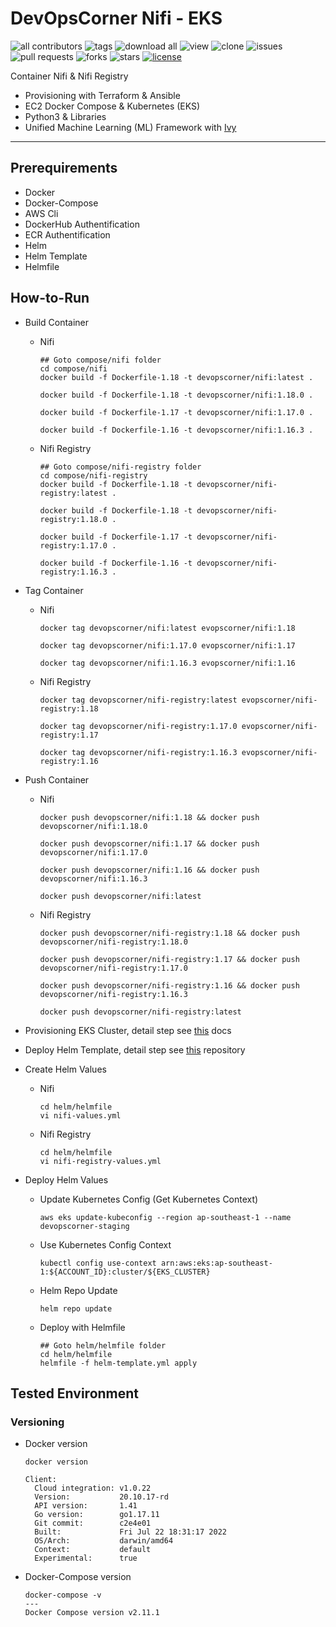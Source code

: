 # DevOpsCorner Nifi - EKS

![all contributors](https://img.shields.io/github/contributors/devopscorner/nifi)
![tags](https://img.shields.io/github/v/tag/devopscorner/nifi?sort=semver)
![download all](https://img.shields.io/github/downloads/devopscorner/nifi/total.svg)
![view](https://views.whatilearened.today/views/github/devopscorner/nifi.svg)
![clone](https://img.shields.io/badge/dynamic/json?color=success&label=clone&query=count&url=https://github.com/devopscorner/nifi/blob/master/clone.json?raw=True&logo=github)
![issues](https://img.shields.io/github/issues/devopscorner/nifi)
![pull requests](https://img.shields.io/github/issues-pr/devopscorner/nifi)
![forks](https://img.shields.io/github/forks/devopscorner/nifi)
![stars](https://img.shields.io/github/stars/devopscorner/nifi)
[![license](https://img.shields.io/github/license/devopscorner/nifi)](https://img.shields.io/github/license/devopscorner/nifi)

Container Nifi & Nifi Registry

- Provisioning with Terraform & Ansible
- EC2 Docker Compose & Kubernetes (EKS)
- Python3 & Libraries
- Unified Machine Learning (ML) Framework with [Ivy](https://github.com/unifyai/ivy)

---

## Prerequirements

- Docker
- Docker-Compose
- AWS Cli
- DockerHub Authentification
- ECR Authentification
- Helm
- Helm Template
- Helmfile

## How-to-Run

- Build Container
  - Nifi
    ```
    ## Goto compose/nifi folder
    cd compose/nifi
    docker build -f Dockerfile-1.18 -t devopscorner/nifi:latest .

    docker build -f Dockerfile-1.18 -t devopscorner/nifi:1.18.0 .

    docker build -f Dockerfile-1.17 -t devopscorner/nifi:1.17.0 .

    docker build -f Dockerfile-1.16 -t devopscorner/nifi:1.16.3 .
    ```

  - Nifi Registry
    ```
    ## Goto compose/nifi-registry folder
    cd compose/nifi-registry
    docker build -f Dockerfile-1.18 -t devopscorner/nifi-registry:latest .

    docker build -f Dockerfile-1.18 -t devopscorner/nifi-registry:1.18.0 .

    docker build -f Dockerfile-1.17 -t devopscorner/nifi-registry:1.17.0 .

    docker build -f Dockerfile-1.16 -t devopscorner/nifi-registry:1.16.3 .
    ```

- Tag Container
  - Nifi
    ```
    docker tag devopscorner/nifi:latest evopscorner/nifi:1.18

    docker tag devopscorner/nifi:1.17.0 evopscorner/nifi:1.17

    docker tag devopscorner/nifi:1.16.3 evopscorner/nifi:1.16
    ```

  - Nifi Registry
    ```
    docker tag devopscorner/nifi-registry:latest evopscorner/nifi-registry:1.18

    docker tag devopscorner/nifi-registry:1.17.0 evopscorner/nifi-registry:1.17

    docker tag devopscorner/nifi-registry:1.16.3 evopscorner/nifi-registry:1.16
    ```

- Push Container

  - Nifi
    ```
    docker push devopscorner/nifi:1.18 && docker push devopscorner/nifi:1.18.0

    docker push devopscorner/nifi:1.17 && docker push devopscorner/nifi:1.17.0

    docker push devopscorner/nifi:1.16 && docker push devopscorner/nifi:1.16.3

    docker push devopscorner/nifi:latest
    ```

  - Nifi Registry

    ```
    docker push devopscorner/nifi-registry:1.18 && docker push devopscorner/nifi-registry:1.18.0

    docker push devopscorner/nifi-registry:1.17 && docker push devopscorner/nifi-registry:1.17.0

    docker push devopscorner/nifi-registry:1.16 && docker push devopscorner/nifi-registry:1.16.3

    docker push devopscorner/nifi-registry:latest
    ```

- Provisioning EKS Cluster, detail step see [this](https://github.com/devopscorner/terraform-infra/blob/master/docs/DEMO.md) docs

- Deploy Helm Template, detail step see [this](https://github.com/devopscorner/devopscorner-helm) repository

- Create Helm Values
  - Nifi
    ```
    cd helm/helmfile
    vi nifi-values.yml
    ```
  - Nifi Registry
    ```
    cd helm/helmfile
    vi nifi-registry-values.yml
    ```

- Deploy Helm Values
  - Update Kubernetes Config (Get Kubernetes Context)
    ```
    aws eks update-kubeconfig --region ap-southeast-1 --name devopscorner-staging
    ```
  - Use Kubernetes Config Context
    ```
    kubectl config use-context arn:aws:eks:ap-southeast-1:${ACCOUNT_ID}:cluster/${EKS_CLUSTER}
    ```
  - Helm Repo Update
    ```
    helm repo update
    ```
  - Deploy with Helmfile
    ```
    ## Goto helm/helmfile folder
    cd helm/helmfile
    helmfile -f helm-template.yml apply
    ```



## Tested Environment

### Versioning

- Docker version

  ```
  docker version

  Client:
    Cloud integration: v1.0.22
    Version:           20.10.17-rd
    API version:       1.41
    Go version:        go1.17.11
    Git commit:        c2e4e01
    Built:             Fri Jul 22 18:31:17 2022
    OS/Arch:           darwin/amd64
    Context:           default
    Experimental:      true
  ```

- Docker-Compose version

  ```
  docker-compose -v
  ---
  Docker Compose version v2.11.1
  ```
